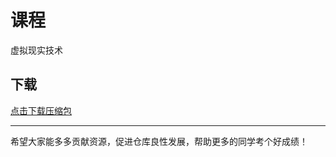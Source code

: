 # 课程

虚拟现实技术

## 下载

[点击下载压缩包](https://minhaskamal.github.io/DownGit/#/home?url=https://github.com/Royfor12/CQUT-electronic-information-engineering/tree/main/%E8%AF%BE%E7%A8%8B%E7%9B%AE%E5%BD%95/%E8%99%9A%E6%8B%9F%E6%98%BE%E7%A4%BA%E6%8A%80%E6%9C%AF)

---

希望大家能多多贡献资源，促进仓库良性发展，帮助更多的同学考个好成绩！